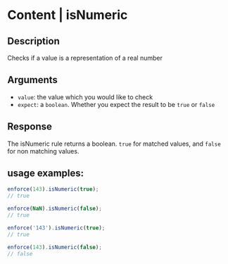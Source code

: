 # Content | isNumeric

## Description
Checks if a value is a representation of a real number

## Arguments
* `value`: the value which you would like to check
* `expect`: a `boolean`. Whether you expect the result to be `true` or `false`

## Response
The isNumeric rule returns a boolean. `true` for matched values, and `false` for non matching values.

## usage examples:

```js
enforce(143).isNumeric(true);
// true
```

```js
enforce(NaN).isNumeric(false);
// true
```

```js
enforce('143').isNumeric(true);
// true
```

```js
enforce(143).isNumeric(false);
// false
```

